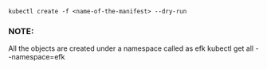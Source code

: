 ```kubectl create -f <name-of-the-manifest> --dry-run```

### NOTE: 
All the objects are created under a namespace called as efk
kubectl get all --namespace=efk
